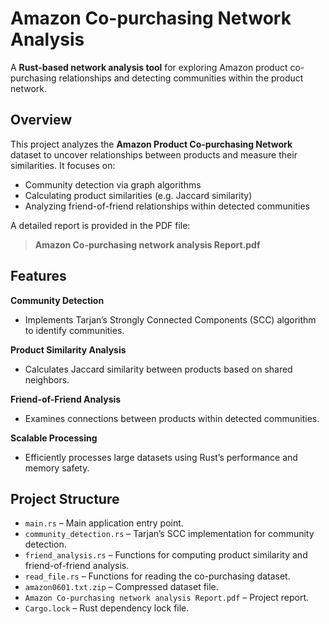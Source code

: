 # Amazon Co-purchasing Network Analysis

A **Rust-based network analysis tool** for exploring Amazon product co-purchasing relationships and detecting communities within the product network.


## Overview

This project analyzes the **Amazon Product Co-purchasing Network** dataset to uncover relationships between products and measure their similarities. It focuses on:

- Community detection via graph algorithms
- Calculating product similarities (e.g. Jaccard similarity)
- Analyzing friend-of-friend relationships within detected communities

A detailed report is provided in the PDF file:
> **Amazon Co-purchasing network analysis Report.pdf**


##  Features

 **Community Detection**  
- Implements Tarjan’s Strongly Connected Components (SCC) algorithm to identify communities.

 **Product Similarity Analysis**  
- Calculates Jaccard similarity between products based on shared neighbors.

 **Friend-of-Friend Analysis**  
- Examines connections between products within detected communities.

 **Scalable Processing**  
- Efficiently processes large datasets using Rust’s performance and memory safety.


##  Project Structure

- `main.rs` – Main application entry point.
- `community_detection.rs` – Tarjan’s SCC implementation for community detection.
- `friend_analysis.rs` – Functions for computing product similarity and friend-of-friend analysis.
- `read_file.rs` – Functions for reading the co-purchasing dataset.
- `amazon0601.txt.zip` – Compressed dataset file.
- `Amazon Co-purchasing network analysis Report.pdf` – Project report.
- `Cargo.lock` – Rust dependency lock file.

